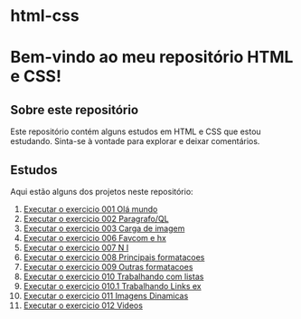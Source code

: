 # html-css

# Bem-vindo ao meu repositório HTML e CSS!

## Sobre este repositório

Este repositório contém alguns estudos em HTML e CSS que estou estudando. Sinta-se à vontade para explorar e deixar comentários.

## Estudos 

Aqui estão alguns dos projetos neste repositório:


<ol>

<li><a href="https://eduadovieira.github.io/html-css/exercicios/ex001/index.html">Executar o exercicio 001 Olá mundo<a>

<li><a href="https://eduadovieira.github.io/html-css/exercicios/ex002/index.html">Executar o exercicio 002 Paragrafo/QL<a>

<li><a href="https://eduadovieira.github.io/html-css/exercicios/ex003/index.html">Executar o exercicio 003 Carga de imagem<a>

<li><a href="https://eduadovieira.github.io/html-css/exercicios/ex006/index.html">Executar o exercicio 006 Favcom e hx<a>

<li><a href="https://eduadovieira.github.io/html-css/exercicios/ex007/index.html">Executar o exercicio 007 N I<a>

<li><a href="https://eduadovieira.github.io/html-css/exercicios/ex008/index.html">Executar o exercicio 008 Principais formatacoes<a>

<li><a href="https://eduadovieira.github.io/html-css/exercicios/ex009/index.html">Executar o exercicio 009 Outras formatacoes<a>

<li><a href="https://eduadovieira.github.io/html-css/exercicios/ex010/index.html">Executar o exercicio 010 Trabalhando com listas<a>

<li><a href="https://eduadovieira.github.io/html-css/exercicios/ex010.1/index.html">Executar o exercicio 010.1 Trabalhando Links ex<a>

<li><a href="https://eduadovieira.github.io/html-css/exercicios/ex011/index.html">Executar o exercicio 011 Imagens Dinamicas<a>

<li><a href="https://eduadovieira.github.io/html-css/exercicios/ex012/index.html">Executar o exercicio 012 Videos<a>
</ol>



